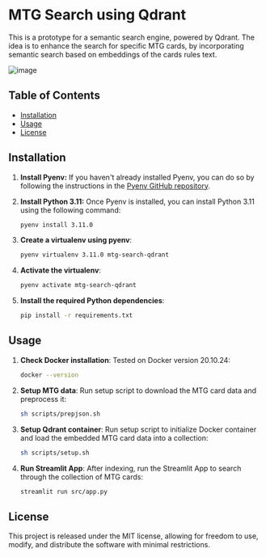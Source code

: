 # MTG Search using Qdrant

This is a prototype for a semantic search engine, powered by Qdrant. The idea is to enhance the search for specific MTG cards, by incorporating semantic search based on embeddings of the cards rules text.

![image](https://github.com/martinbremm/mtg-search-qdrant/assets/79272801/3cb0a9b5-6206-4332-8465-6f313305287f)


## Table of Contents

- [Installation](#installation)
- [Usage](#usage)
- [License](#license)

## Installation

1. **Install Pyenv:** If you haven't already installed Pyenv, you can do so by following the instructions in the [Pyenv GitHub repository](https://github.com/pyenv/pyenv#installation).

2. **Install Python 3.11:** Once Pyenv is installed, you can install Python 3.11 using the following command:
   ```sh
   pyenv install 3.11.0

3. **Create a virtualenv using pyenv**:
   ```sh
   pyenv virtualenv 3.11.0 mtg-search-qdrant

4. **Activate the virtualenv**:
   ```sh
   pyenv activate mtg-search-qdrant

5. **Install the required Python dependencies**:
   ```sh
   pip install -r requirements.txt

## Usage

 1. **Check Docker installation**: Tested on Docker version 20.10.24:
    ```sh
    docker --version

2. **Setup MTG data**: Run setup script to download the MTG card data and preprocess it:
   ```sh
   sh scripts/prepjson.sh

3. **Setup Qdrant container**: Run setup script to initialize Docker container and load the embedded MTG card data into a collection:
   ```sh
   sh scripts/setup.sh

4. **Run Streamlit App**: After indexing, run the Streamlit App to search through the collection of MTG cards:
   ```sh
   streamlit run src/app.py


## License

This project is released under the MIT license, allowing for freedom to use, modify, and distribute the software with minimal restrictions.
